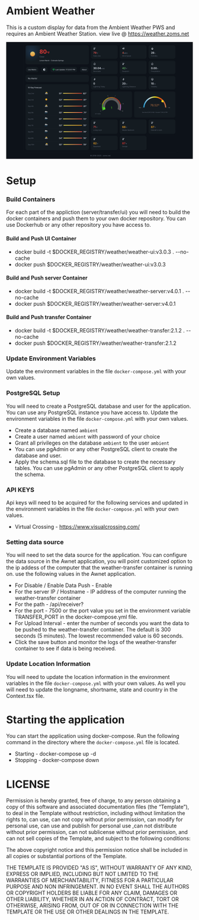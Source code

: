 # Ambient Weather

This is a custom display for data from the Ambient Weather PWS  and requires an Ambient Weather Station. view live @ https://weather.zoms.net

![GitHub Logo](image.png)

# Setup

### Build Containers
 For each part of the appliction (server/transfer/ui) you will need to build the docker containers and push them to your own docker repository. You can use Dockerhub or any other repository you have access to. 
#### Build and Push UI Container
* docker build -t $DOCKER_REGISTRY/weather/weather-ui:v3.0.3 . --no-cache
* docker push $DOCKER_REGISTRY/weather/weather-ui:v3.0.3
#### Build and Push server Container
* docker build -t $DOCKER_REGISTRY/weather/weather-server:v4.0.1 . --no-cache
* docker push $DOCKER_REGISTRY/weather/weather-server:v4.0.1
#### Build and Push transfer Container 
* docker build -t $DOCKER_REGISTRY/weather/weather-transfer:2.1.2 . --no-cache
* docker push $DOCKER_REGISTRY/weather/weather-transfer:2.1.2

### Update Environment Variables
Update the environment variables in the file `docker-compose.yml` with your own values.


### PostgreSQL Setup
	
You will need to create a PostgreSQL database and user for the application. You can use any PostgreSQL instance you have access to. Update the environment variables in the file `docker-compose.yml` with your own values.
* Create a database named `ambient`
* Create a user named `ambient` with password of your choice
* Grant all privileges on the database `ambient` to the user `ambient`
* You can use pgAdmin or any other PostgreSQL client to create the database and user.
* Apply the schema.sql file to the database to create the necessary tables. You can use pgAdmin or any other PostgreSQL client to apply the schema.

### API KEYS
Api keys will need to be acquired for the following services and updated in the environment variables in the file `docker-compose.yml` with your own values.
- Virtual Crossing - https://www.visualcrossing.com/

### Setting data source
You will need to set the data source for the application. You can configure the data source in the Awnet application, you will point customized option to the ip addess of the computer that 
the weather-transfer container is running on. use the following values in the Awnet application.
* For Disable / Enable Data Push - Enable
* For the server IP / Hostname - IP address of the computer running the weather-transfer container
* For the path  - /api/receiver?
* For the port - 7500 or the port value you set in the environment variable TRANSFER_PORT in the docker-compose.yml file.
* For Upload Interval - enter the number of seconds you want the data to be pushed to the weather-transfer container. The default is 300 seconds (5 minutes). The lowest recommended value is 60 seconds.
* Click the save button and monitor the logs of the weather-transfer container to see if data is being received.

### Update Location Information 
You will need to update the location information in the environment variables in the file `docker-compose.yml` with your own values. As well 
you will need to update the longname, shortname, state and country in the Context.tsx file. 

# Starting the application

You can start the application using docker-compose. Run the following command in the directory where the `docker-compose.yml` file is located.
* Starting - docker-compose up -d
* Stopping - docker-compose down



# LICENSE
<!--
Copyright (c) 2019-2023 by Brian Paulson (https://weather.zoms.net) JS/SQL/HTML/CSS/SVG
-->
Permission is hereby granted, free of charge, to any person obtaining a copy of this software and associated documentation files (the “Template”), to deal in the Template without restriction, including without limitation the rights to, can use, can not copy without prior permission, can modify for personal use, can use and publish for personal use ,can not distribute without prior permission, can not sublicense without prior permission, and can not sell copies of the Template, and subject to the following conditions:

The above copyright notice and this permission notice shall be included in all copies or substantial portions of the Template.

THE TEMPLATE IS PROVIDED "AS IS", WITHOUT WARRANTY OF ANY KIND, EXPRESS OR IMPLIED, INCLUDING BUT NOT LIMITED TO THE WARRANTIES OF MERCHANTABILITY, FITNESS FOR A PARTICULAR PURPOSE AND NON INFRINGEMENT. IN NO EVENT SHALL THE AUTHORS OR COPYRIGHT HOLDERS BE LIABLE FOR ANY CLAIM, DAMAGES OR OTHER LIABILITY, WHETHER IN AN ACTION OF CONTRACT, TORT OR OTHERWISE, ARISING FROM, OUT OF OR IN CONNECTION WITH THE TEMPLATE OR THE USE OR OTHER DEALINGS IN THE TEMPLATE.